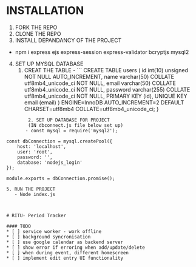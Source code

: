 # INSTALLATION

1. FORK THE REPO
2. CLONE THE REPO
3. INSTALL DEPANDANCY OF THE PROJECT

- npm i express ejs express-session express-validator bcryptjs mysql2

4. SET UP MYSQL DATABASE
   1. CREAT THE TABLE - ```
      CREATE TABLE users (
      id int(10) unsigned NOT NULL AUTO_INCREMENT,
      name varchar(50) COLLATE utf8mb4_unicode_ci NOT NULL,
      email varchar(50) COLLATE utf8mb4_unicode_ci NOT NULL,
      password varchar(255) COLLATE utf8mb4_unicode_ci NOT NULL,
      PRIMARY KEY (id),
      UNIQUE KEY email (email)
      ) ENGINE=InnoDB AUTO_INCREMENT=2 DEFAULT CHARSET=utf8mb4 COLLATE=utf8mb4_unicode_ci;
      }

```
        2. SET UP DATABASE FOR PROJECT
        (IN dbconnect.js file below set up)
       - const mysql = require('mysql2');

const dbConnection = mysql.createPool({
    host: 'localhost',
    user: 'root',
    password: '',
    database: 'nodejs_login'
});

module.exports = dbConnection.promise();

5. RUN THE PROJECT
   - Node index.js



# RITU- Period Tracker

#### TODO
* [ ] service worker - work offline
* [ ] background syncronisation
* [ ] use google calendar as backend server
* [ ] show error if erroring when add/update/delete
* [ ] when during event, different homescreen
* [ ] implement edit entry UI functionality
```
